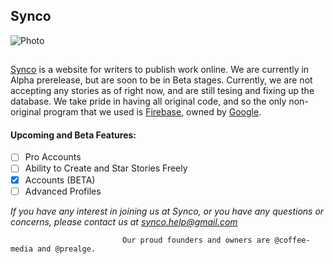 ## Synco
![Photo](https://synco.tk/Full-Logo.PNG)
##
[Synco](https://synco.tk) is a website for writers to publish work online. We are currently in Alpha prerelease, but are soon to be in    Beta stages. Currently, we are not accepting any stories as of right now, and are still tesing and fixing up the database. We take pride in having all original code, and so the only non-original program that we used is [Firebase](https://firebase.google.com/), owned by [Google](https://google.com).
#### Upcoming and Beta Features:
- [ ] Pro Accounts
- [ ] Ability to Create and Star Stories Freely
- [x] Accounts (BETA)
- [ ] Advanced Profiles

*If you have any interest in joining us at Synco, or you have any questions or concerns, please contact us at [synco.help@gmail.com](mailto:synco.help@gmail.com?Subject=Synco%20Employment%20Request)*
 
 
                             Our proud founders and owners are @coffee-media and @prealge.
